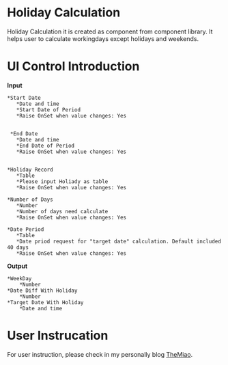# Holiday Calculation

Holiday Calculation it is created as component from component library. It helps user to calculate workingdays except holidays and weekends.

# UI Control Introduction

**Input**

    *Start Date
       *Date and time
       *Start Date of Period
       *Raise OnSet when value changes: Yes
      
      
     *End Date
       *Date and time
       *End Date of Period
       *Raise OnSet when value changes: Yes
      
      
    *Holiday Record
       *Table
       *Please input Holiady as table
       *Raise OnSet when value changes: Yes
      
    *Number of Days
       *Number
       *Number of days need calculate
       *Raise OnSet when value changes: Yes
      
    *Date Period
       *Table
       *Date priod request for "target date" calculation. Default included 40 days
       *Raise OnSet when value changes: Yes
  
  
  **Output**
  
    *WeekDay
        *Number
    *Date Diff With Holiday
        *Number
    *Target Date With Holiday
        *Date and time

# User Instrucation

For user instruction, please check in my personally blog [TheMiao](https://www.cnblogs.com/TheMiao/p/13282064.html).
